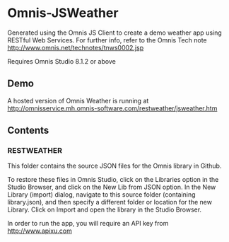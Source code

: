 # Omnis-JSWeather
Generated using the Omnis JS Client to create a demo weather app using RESTful Web Services.
For further info, refer to the Omnis Tech note http://www.omnis.net/technotes/tnws0002.jsp

Requires Omnis Studio 8.1.2 or above

## Demo
A hosted version of Omnis Weather is running at http://omnisservice.mh.omnis-software.com/restweather/jsweather.htm

## Contents
### RESTWEATHER
This folder contains the source JSON files for the Omnis library in Github. 

To restore these files in Omnis Studio, click on the Libraries option in the Studio Browser, and click on the New Lib from JSON option. In the New Library (import) dialog, navigate to this source folder (containing library.json), and then specify a different folder or location for the new Library. Click on Import and open the library in the Studio Browser. 

In order to run the app, you will require an API key from http://www.apixu.com
